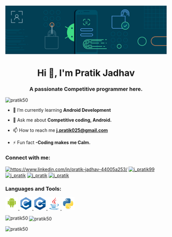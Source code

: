 ![logo](https://github.com/pratik50/pratik50/blob/main/Banner.png)
<h1 align="center">Hi 👋, I'm Pratik Jadhav</h1>
<h3 align="center">A passionate Competitive programmer here.</h3>

<p align="left"> <img src="https://komarev.com/ghpvc/?username=pratik50&label=Profile%20views&color=0e75b6&style=flat" alt="pratik50" /> </p>

- 🌱 I’m currently learning **Android Development**

- 💬 Ask me about **Competitive coding, Android.**

- 📫 How to reach me **j.pratik025@gmail.com**

- ⚡ Fun fact **-Coding makes me Calm.**

<h3 align="left">Connect with me:</h3>
<p align="left">
<a href="https://linkedin.com/in/https://www.linkedin.com/in/pratik-jadhav-44005a253/" target="blank"><img align="center" src="https://raw.githubusercontent.com/rahuldkjain/github-profile-readme-generator/master/src/images/icons/Social/linked-in-alt.svg" alt="https://www.linkedin.com/in/pratik-jadhav-44005a253/" height="30" width="40" /></a>
<a href="https://instagram.com/j_pratik99" target="blank"><img align="center" src="https://raw.githubusercontent.com/rahuldkjain/github-profile-readme-generator/master/src/images/icons/Social/instagram.svg" alt="j_pratik99" height="30" width="40" /></a>
<a href="https://www.codechef.com/users/j_pratik" target="blank"><img align="center" src="https://cdn.jsdelivr.net/npm/simple-icons@3.1.0/icons/codechef.svg" alt="j_pratik" height="30" width="40" /></a>
<a href="https://codeforces.com/profile/j_pratik" target="blank"><img align="center" src="https://raw.githubusercontent.com/rahuldkjain/github-profile-readme-generator/master/src/images/icons/Social/codeforces.svg" alt="j_pratik" height="30" width="40" /></a>
<a href="https://www.leetcode.com/j_pratik" target="blank"><img align="center" src="https://raw.githubusercontent.com/rahuldkjain/github-profile-readme-generator/master/src/images/icons/Social/leet-code.svg" alt="j_pratik" height="30" width="40" /></a>
</p>

<h3 align="left">Languages and Tools:</h3>
<p align="left"> <a href="https://developer.android.com" target="_blank" rel="noreferrer"> <img src="https://raw.githubusercontent.com/devicons/devicon/master/icons/android/android-original-wordmark.svg" alt="android" width="40" height="40"/> </a> <a href="https://www.cprogramming.com/" target="_blank" rel="noreferrer"> <img src="https://raw.githubusercontent.com/devicons/devicon/master/icons/c/c-original.svg" alt="c" width="40" height="40"/> </a> <a href="https://www.w3schools.com/cpp/" target="_blank" rel="noreferrer"> <img src="https://raw.githubusercontent.com/devicons/devicon/master/icons/cplusplus/cplusplus-original.svg" alt="cplusplus" width="40" height="40"/> </a> <a href="https://www.java.com" target="_blank" rel="noreferrer"> <img src="https://raw.githubusercontent.com/devicons/devicon/master/icons/java/java-original.svg" alt="java" width="40" height="40"/> </a> <a href="https://www.python.org" target="_blank" rel="noreferrer"> <img src="https://raw.githubusercontent.com/devicons/devicon/master/icons/python/python-original.svg" alt="python" width="40" height="40"/> </a> </p>

<p><img align="left" src="https://github-readme-stats.vercel.app/api/top-langs?username=pratik50&show_icons=true&locale=en&layout=compact" alt="pratik50" /></p>

<p>&nbsp;<img align="center" src="https://github-readme-stats.vercel.app/api?username=pratik50&show_icons=true&locale=en" alt="pratik50" /></p>

<p><img align="center" src="https://github-readme-streak-stats.herokuapp.com/?user=pratik50&" alt="pratik50" /></p>
